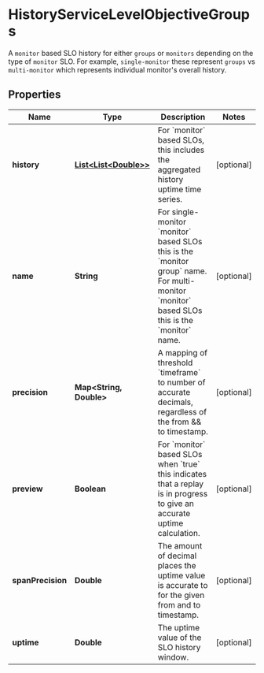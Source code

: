 

# HistoryServiceLevelObjectiveGroups

A `monitor` based SLO history for either `groups` or `monitors` depending on the type of `monitor` SLO.  For example, `single-monitor` these represent `groups` vs `multi-monitor` which represents individual monitor's overall history.
## Properties

Name | Type | Description | Notes
------------ | ------------- | ------------- | -------------
**history** | [**List&lt;List&lt;Double&gt;&gt;**](List.md) | For &#x60;monitor&#x60; based SLOs, this includes the aggregated history uptime time series. |  [optional]
**name** | **String** | For single-monitor &#x60;monitor&#x60; based SLOs this is the &#x60;monitor group&#x60; name. For multi-monitor &#x60;monitor&#x60; based SLOs this is the &#x60;monitor&#x60; name. |  [optional]
**precision** | **Map&lt;String, Double&gt;** | A mapping of threshold &#x60;timeframe&#x60; to number of accurate decimals, regardless of the from &amp;&amp; to timestamp. |  [optional]
**preview** | **Boolean** | For &#x60;monitor&#x60; based SLOs when &#x60;true&#x60; this indicates that a replay is in progress to give an accurate uptime calculation. |  [optional]
**spanPrecision** | **Double** | The amount of decimal places the uptime value is accurate to for the given from and to timestamp. |  [optional]
**uptime** | **Double** | The uptime value of the SLO history window. |  [optional]



